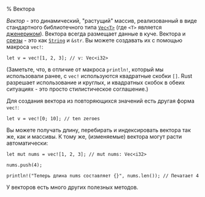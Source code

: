 % Вектора

*Вектор* - это динамический, "растущий" массив, реализованный в виде
стандартного библиотечного типа [`Vec<T>`](../std/vec/) (где `<T>` является
[дженериком](./generics.md)). Вектора всегда размещает данные в куче. Вектора и
[срезы][slices] - это как [`String`][string] и `&str`. Вы можете создавать их с
помощью макроса `vec!`:

```{rust}
let v = vec![1, 2, 3]; // v: Vec<i32>
```

<!-- #slices -->
[slices]: primitive-types.html#%23%D0%A1%D1%80%D0%B5%D0%B7%D1%8B
[string]: strings.html

(Заметьте, что, в отличие от макроса `println!`, который мы использовали ранее,
с `vec!` используются квадратные скобки `[]`. Rust разрешает использование и
круглых, и квадратных скобок в обеих ситуациях - это просто стилистическое
соглашение.)

Для создания вектора из повторяющихся значений есть другая форма `vec!`:

```
let v = vec![0; 10]; // ten zeroes
```

Вы можете получать длину, перебирать и индексировать вектора так же, как и
массивы. К тому же, (изменяемые) вектора могут расти автоматически:

```{rust}
let mut nums = vec![1, 2, 3]; // mut nums: Vec<i32>

nums.push(4);

println!("Теперь длина nums составляет {}", nums.len()); // Печатает 4
```

У векторов есть много других полезных методов.
